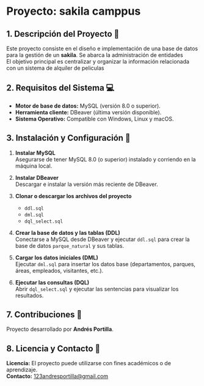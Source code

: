 # Proyecto: sakila camppus
## 1. Descripción del Proyecto 🚀
Este proyecto consiste en el diseño e implementación de una base de datos para la gestión de un **sakila**. Se abarca la administración de entidades  
El objetivo principal es centralizar y organizar la información relacionada  con un sistema de alquiler de peliculas 

## 2. Requisitos del Sistema 💻
- **Motor de base de datos:** MySQL (versión 8.0 o superior).
- **Herramienta cliente:** DBeaver (última versión disponible).
- **Sistema Operativo:** Compatible con Windows, Linux y macOS.

## 3. Instalación y Configuración 🔧

1. **Instalar MySQL**  
   Asegurarse de tener MySQL 8.0 (o superior) instalado y corriendo en la máquina local.

2. **Instalar DBeaver**  
   Descargar e instalar la versión más reciente de DBeaver.

3. **Clonar o descargar los archivos del proyecto**  
   - `ddl.sql`  
   - `dml.sql`  
   - `dql_select.sql`  

4. **Crear la base de datos y las tablas (DDL)**  
   Conectarse a MySQL desde DBeaver y ejecutar `ddl.sql` para crear la base de datos `parque_natural` y sus tablas.

5. **Cargar los datos iniciales (DML)**  
   Ejecutar `dml.sql` para insertar los datos base (departamentos, parques, áreas, empleados, visitantes, etc.).

6. **Ejecutar las consultas (DQL)**  
   Abrir `dql_select.sql` y ejecutar las sentencias para visualizar los resultados.


## 7. Contribuciones 🤝
Proyecto desarrollado por **Andrés Portilla**.  


## 8. Licencia y Contacto 📄
**Licencia:** El proyecto puede utilizarse con fines académicos o de aprendizaje.  
**Contacto:** [123andresportilla@gmail.com](mailto:123andresportilla@gmail.com)
